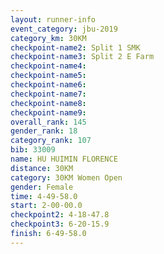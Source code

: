 ```yaml
---
layout: runner-info 
event_category: jbu-2019 
category_km: 30KM 
checkpoint-name2: Split 1 SMK 
checkpoint-name3: Split 2 E Farm 
checkpoint-name4: 
checkpoint-name5: 
checkpoint-name6: 
checkpoint-name7: 
checkpoint-name8: 
checkpoint-name9: 
overall_rank: 145
gender_rank: 18
category_rank: 107
bib: 33009
name: HU HUIMIN FLORENCE
distance: 30KM
category: 30KM Women Open
gender: Female
time: 4-49-58.0
start: 2-00-00.0
checkpoint2: 4-18-47.8
checkpoint3: 6-20-15.9
finish: 6-49-58.0
---
```

